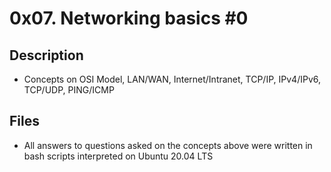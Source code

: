 # 0x07. Networking basics #0

## Description
- Concepts on OSI Model, LAN/WAN, Internet/Intranet, TCP/IP, IPv4/IPv6, TCP/UDP, PING/ICMP

## Files
- All answers to questions asked on the concepts above were written in bash scripts interpreted on Ubuntu 20.04 LTS
